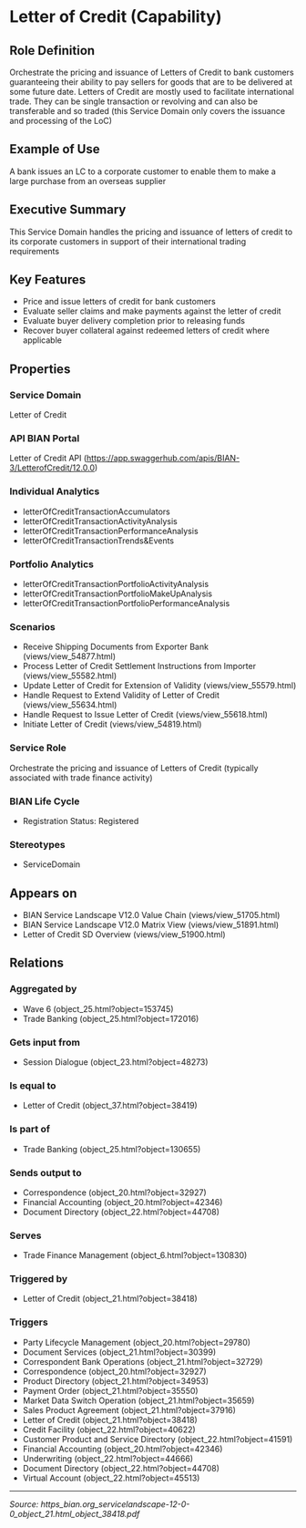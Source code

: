 # Letter of Credit (Capability)

## Role Definition
Orchestrate the pricing and issuance of Letters of Credit to bank customers guaranteeing their ability to pay sellers for goods that are to be delivered at some future date. Letters of Credit are mostly used to facilitate international trade. They can be single transaction or revolving and can also be transferable and so traded (this Service Domain only covers the issuance and processing of the LoC)

## Example of Use
A bank issues an LC to a corporate customer to enable them to make a large purchase from an overseas supplier

## Executive Summary
This Service Domain handles the pricing and issuance of letters of credit to its corporate customers in support of their international trading requirements

## Key Features
- Price and issue letters of credit for bank customers
- Evaluate seller claims and make payments against the letter of credit
- Evaluate buyer delivery completion prior to releasing funds
- Recover buyer collateral against redeemed letters of credit where applicable

## Properties

### Service Domain
Letter of Credit

### API BIAN Portal
Letter of Credit API (https://app.swaggerhub.com/apis/BIAN-3/LetterofCredit/12.0.0)

### Individual Analytics
- letterOfCreditTransactionAccumulators
- letterOfCreditTransactionActivityAnalysis
- letterOfCreditTransactionPerformanceAnalysis
- letterOfCreditTransactionTrends&Events

### Portfolio Analytics
- letterOfCreditTransactionPortfolioActivityAnalysis
- letterOfCreditTransactionPortfolioMakeUpAnalysis
- letterOfCreditTransactionPortfolioPerformanceAnalysis

### Scenarios
- Receive Shipping Documents from Exporter Bank (views/view_54877.html)
- Process Letter of Credit Settlement Instructions from Importer (views/view_55582.html)
- Update Letter of Credit for Extension of Validity (views/view_55579.html)
- Handle Request to Extend Validity of Letter of Credit (views/view_55634.html)
- Handle Request to Issue Letter of Credit (views/view_55618.html)
- Initiate Letter of Credit (views/view_54819.html)

### Service Role
Orchestrate the pricing and issuance of Letters of Credit (typically associated with trade finance activity)

### BIAN Life Cycle
- Registration Status: Registered

### Stereotypes
- ServiceDomain

## Appears on
- BIAN Service Landscape V12.0 Value Chain (views/view_51705.html)
- BIAN Service Landscape V12.0 Matrix View (views/view_51891.html)
- Letter of Credit SD Overview (views/view_51900.html)

## Relations

### Aggregated by
- Wave 6 (object_25.html?object=153745)
- Trade Banking (object_25.html?object=172016)

### Gets input from
- Session Dialogue (object_23.html?object=48273)

### Is equal to
- Letter of Credit (object_37.html?object=38419)

### Is part of
- Trade Banking (object_25.html?object=130655)

### Sends output to
- Correspondence (object_20.html?object=32927)
- Financial Accounting (object_20.html?object=42346)
- Document Directory (object_22.html?object=44708)

### Serves
- Trade Finance Management (object_6.html?object=130830)

### Triggered by
- Letter of Credit (object_21.html?object=38418)

### Triggers
- Party Lifecycle Management (object_20.html?object=29780)
- Document Services (object_21.html?object=30399)
- Correspondent Bank Operations (object_21.html?object=32729)
- Correspondence (object_20.html?object=32927)
- Product Directory (object_21.html?object=34953)
- Payment Order (object_21.html?object=35550)
- Market Data Switch Operation (object_21.html?object=35659)
- Sales Product Agreement (object_21.html?object=37916)
- Letter of Credit (object_21.html?object=38418)
- Credit Facility (object_22.html?object=40622)
- Customer Product and Service Directory (object_22.html?object=41591)
- Financial Accounting (object_20.html?object=42346)
- Underwriting (object_22.html?object=44666)
- Document Directory (object_22.html?object=44708)
- Virtual Account (object_22.html?object=45513)

---
*Source: https_bian.org_servicelandscape-12-0-0_object_21.html_object_38418.pdf*